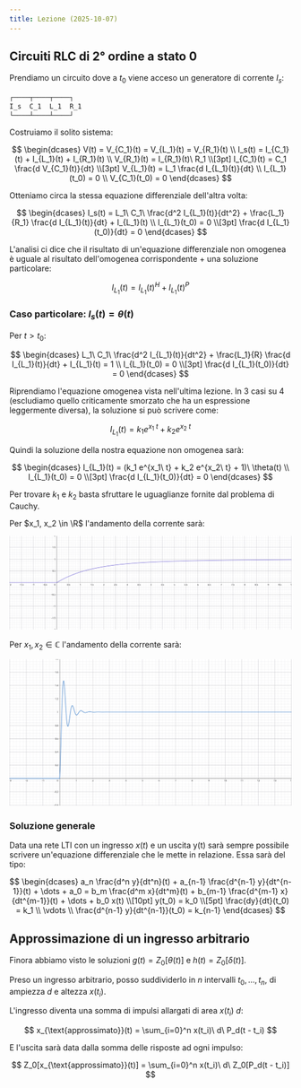 ```yaml
---
title: Lezione (2025-10-07)
---
```


## Circuiti RLC di 2° ordine a stato 0

Prendiamo un circuito dove a $t_0$ viene acceso un generatore di corrente $I_s$:

```
┌────┬────┬────┐
I_s  C_1  L_1  R_1
└────┴────┴────┘
```

Costruiamo il solito sistema:

$$
\begin{dcases}
V(t) = V_{C_1}(t) = V_{L_1}(t) = V_{R_1}(t) \\
I_s(t) = I_{C_1}(t) + I_{L_1}(t) + I_{R_1}(t) \\
V_{R_1}(t) = I_{R_1}(t)\ R_1 \\[3pt]
I_{C_1}(t) = C_1 \frac{d V_{C_1}(t)}{dt} \\[3pt]
V_{L_1}(t) = L_1 \frac{d I_{L_1}(t)}{dt} \\
I_{L_1}(t_0) = 0 \\
V_{C_1}(t_0) = 0
\end{dcases}
$$

Otteniamo circa la stessa equazione differenziale dell'altra volta:

$$
\begin{dcases}
I_s(t) = L_1\ C_1\ \frac{d^2 I_{L_1}(t)}{dt^2} + \frac{L_1}{R_1} \frac{d I_{L_1}(t)}{dt} + I_{L_1}(t) \\
I_{L_1}(t_0) = 0 \\[3pt]
\frac{d I_{L_1}(t_0)}{dt} = 0
\end{dcases}
$$

L'analisi ci dice che il risultato di un'equazione differenziale non omogenea è
uguale al risultato dell'omogenea corrispondente + una soluzione particolare:

$$
I_{L_1}(t) = I_{L_1}(t)^H + I_{L_1}(t)^P
$$

### Caso particolare: $I_s(t) = \theta(t)$

Per $t > t_0$:

$$
\begin{dcases}
L_1\ C_1\ \frac{d^2 I_{L_1}(t)}{dt^2} + \frac{L_1}{R} \frac{d I_{L_1}(t)}{dt} + I_{L_1}(t) = 1 \\
I_{L_1}(t_0) = 0 \\[3pt]
\frac{d I_{L_1}(t_0)}{dt} = 0
\end{dcases}
$$

Riprendiamo l'equazione omogenea vista nell'ultima lezione. In 3 casi su 4
(escludiamo quello criticamente smorzato che ha un espressione leggermente
diversa), la soluzione si può scrivere come:

$$
I_{L_1}(t) = k_1 e^{x_1\ t} + k_2 e^{x_2\ t}
$$

Quindi la soluzione della nostra equazione non omogenea sarà:

$$
\begin{dcases}
I_{L_1}(t) = (k_1 e^{x_1\ t} + k_2 e^{x_2\ t} + 1)\ \theta(t) \\
I_{L_1}(t_0) = 0 \\[3pt]
\frac{d I_{L_1}(t_0)}{dt} = 0
\end{dcases}
$$

Per trovare $k_1$ e $k_2$ basta sfruttare le uguaglianze fornite dal problema di
Cauchy.

Per $x_1, x_2 \in \R$ l'andamento della corrente sarà:

![Grafico corrente](../../../../../images/fisica-2/rlc-stato-0-coefficienti-reali.png)

Per $x_1, x_2 \in \mathbb{C}$ l'andamento della corrente sarà:

![Grafico corrente](../../../../../images/fisica-2/rlc-stato-0-coefficienti-complessi.png)

### Soluzione generale

Data una rete LTI con un ingresso $x(t)$ e un uscita y(t) sarà sempre possibile
scrivere un'equazione differenziale che le mette in relazione. Essa sarà del
tipo:

$$
\begin{dcases}
a_n \frac{d^n y}{dt^n}(t) + a_{n-1} \frac{d^{n-1} y}{dt^{n-1}}(t) + \dots + a_0 = b_m \frac{d^m x}{dt^m}(t) + b_{m-1} \frac{d^{m-1} x}{dt^{m-1}}(t) + \dots + b_0 x(t) \\[10pt]
y(t_0) = k_0 \\[5pt]
\frac{dy}{dt}(t_0) = k_1 \\
\vdots \\
\frac{d^{n-1} y}{dt^{n-1}}(t_0) = k_{n-1}
\end{dcases}
$$

## Approssimazione di un ingresso arbitrario

Finora abbiamo visto le soluzioni $g(t) = Z_0[\theta(t)]$ e
$h(t) = Z_0[\delta(t)]$.

Preso un ingresso arbitrario, posso suddividerlo in $n$ intervalli
$t_0, \ldots, t_n$, di ampiezza $d$ e altezza $x(t_i)$.

L'ingresso diventa una somma di impulsi allargati di area $x(t_i)\ d$:

$$
x_{\text{approssimato}}(t) = \sum_{i=0}^n x(t_i)\ d\ P_d(t - t_i)
$$

E l'uscita sarà data dalla somma delle risposte ad ogni impulso:

$$
Z_0[x_{\text{approssimato}}(t)] = \sum_{i=0}^n x(t_i)\ d\ Z_0[P_d(t - t_i)]
$$
